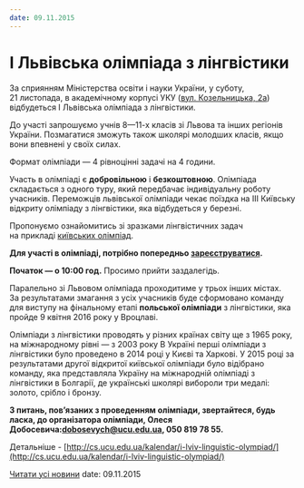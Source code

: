 ```yaml
---
date: 09.11.2015
---
```

# I Львівська олімпіада з лінгвістики

За сприянням Міністерства освіти і науки України, у суботу, 21 листопада, в академічному корпусі УКУ ([вул. Козельницька, 2а](https://goo.gl/maps/seEQfarY1vN2)) відбудеться І Львівська олімпіада з лінгвістики.

До участі запрошуємо учнів 8—11-х класів зі Львова та інших регіонів України. Позмагатися зможуть також школярі молодших класів, якщо вони впевнені у своїх силах.

Формат олімпіади — 4 рівноцінні задачі на 4 години.

Участь в олімпіаді є **добровільною** і **безкоштовною**. Олімпіада складається з одного туру, який передбачає індивідуальну роботу учасників. Переможців львівської олімпіади чекає поїздка на III Київську відкриту олімпіаду з лінгвістики, яка відбудеться у березні.

Пропонуємо ознайомитись зі зразками лінгвістичних задач на прикладі [київських олімпіад](https://ling.org.ua/contests/types/olympiads/Kyiv/).

**Для участі в олімпіаді, потрібно попередньо [зареєструватися](https://ling.org.ua/contests/lviv-2015/registration/).**

**Початок — о 10:00 год.** Просимо прийти заздалегідь.

Паралельно зі Львовом олімпіада проходитиме у трьох інших містах. За результатами змагання з усіх учасників буде сформовано команду для виступу на фінальному етапі **польської олімпіади** з лінгвістики, яка пройде 9 квітня 2016 року у Вроцлаві.

Олімпіади з лінгвістики проводять у різних країнах світу ще з 1965 року, на міжнародному рівні — з 2003 року В Україні перші олімпіади з лінгвістики було проведено в 2014 році у Києві та Харкові. У 2015 році за результатами другої відкритої київської олімпіади було відібрано команду, яка представляла Україну на міжнародній олімпіаді з лінгвістики в Болгарії, де українські школярі вибороли три медалі: золото, срібло і бронзу.

**З питань, пов’язаних з проведенням олімпіади, звертайтеся, будь ласка, до організатора олімпіади, Олеся Добосевича:[dobosevych@ucu.edu.ua](mailto:dobosevych@ucu.edu.ua), 050 819 78 55.**

Детальніше - [http://cs.ucu.edu.ua/kalendar/i-lviv-linguistic-olympiad/](http://cs.ucu.edu.ua/kalendar/i-lviv-linguistic-olympiad/)

[Читати усі новини](/news)
date: 09.11.2015
